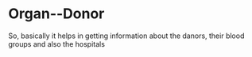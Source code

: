 # Organ--Donor
So, basically it helps in getting information about the danors, their blood groups and also the hospitals
